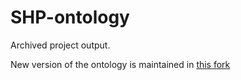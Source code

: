 # SHP-ontology

Archived project output. 

New version of the ontology is maintained in [this fork](https://github.com/TRE-Provenance/SHP-ontology)
